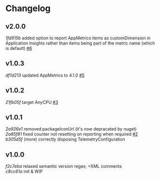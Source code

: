 # Changelog

## v2.0.0
_1fd915b_ added option to report AppMetrics items as customDimension in Application Insights rather than items being part of the metric name (which is default) [#6](https://github.com/jdvor/appmetrics-applicationinsights/issues/6)

## v1.0.3
_df1d213_ updated AppMetrics to 4.1.0 [#5](https://github.com/jdvor/appmetrics-applicationinsights/issues/5)

## v1.0.2
_21fb05f_ target AnyCPU [#3](https://github.com/jdvor/appmetrics-applicationinsights/issues/3)

## v1.0.1
_2a926e1_ removed packageIconUrl (it's now depracated by nuget)<br />
_2a85f81_ fixed counter not resetting on reporting when required [#2](https://github.com/jdvor/appmetrics-applicationinsights/issues/2)<br />
_b305d5f_ (more) correctly disposing TelemetryConfiguration

## v1.0.0
_f2c7eba_ relaxed semantic version regex; +XML comments<br />
_c8cc61a_ init & WIP

